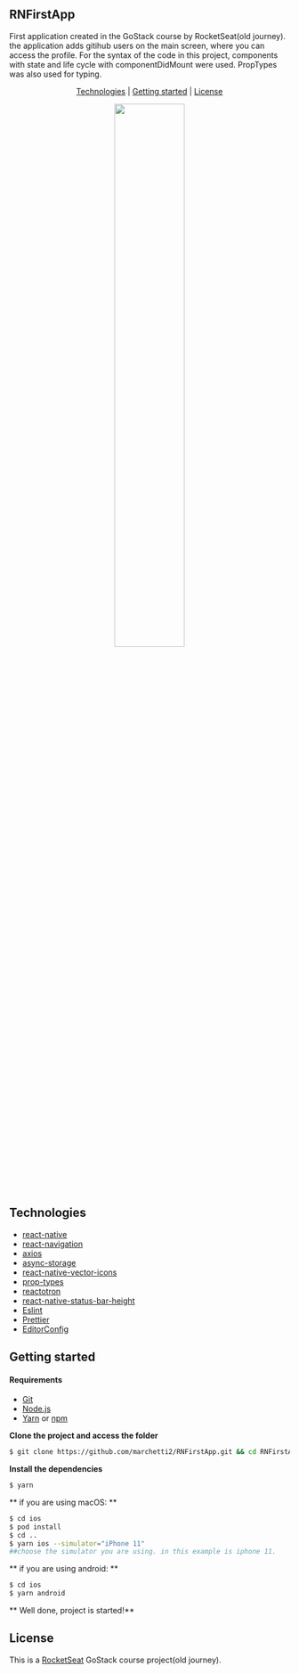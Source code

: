 <h2>RNFirstApp</h2>

First application created in the GoStack course by RocketSeat(old journey).
the application adds gitihub users on the main screen, where you can access the profile. For the syntax of the code in this project, components with state and life cycle with componentDidMount were used. PropTypes was also used for typing.
<p align="center">
 <a href="#technologies">Technologies</a> | <a href="#started">Getting started</a> | <a href="#license">License</a>
</p>

<p align="center">
  <img width="50%" src="https://media.giphy.com/media/882b98yr9LAoQLHDtu/giphy.gif">
</p>

<h2 id="technologies">Technologies</h2>

- [react-native](https://reactnative.dev)
- [react-navigation](https://reactnavigation.org)
- [axios](https://github.com/axios/axios)
- [async-storage](https://github.com/react-native-async-storage/async-storage)
- [react-native-vector-icons](https://github.com/oblador/react-native-vector-icons)
- [prop-types](https://github.com/facebook/prop-types)
- [reactotron](https://github.com/infinitered/reactotron)
- [react-native-status-bar-height](https://github.com/ovr/react-native-status-bar-height)
- [Eslint](https://eslint.org/)
- [Prettier](https://prettier.io/)
- [EditorConfig](https://editorconfig.org/)


<h2 id="started">Getting started</h2>

<h4>Requirements</h4>

- [Git](https://classic.yarnpkg.com/) 
- [Node.js](https://classic.yarnpkg.com/) 
- [Yarn](https://classic.yarnpkg.com/) or [npm](https://www.npmjs.com/)

**Clone the project and access the folder**

```bash
$ git clone https://github.com/marchetti2/RNFirstApp.git && cd RNFirstApp
```

**Install the dependencies**

```bash
$ yarn
```

** if you are using macOS: **

```bash
$ cd ios
$ pod install 
$ cd ..
$ yarn ios --simulator="iPhone 11"  
##choose the simulator you are using. in this example is iphone 11.
```

** if you are using android: **

```bash
$ cd ios
$ yarn android
```

** Well done, project is started!**

<h2 id="license">License</h2>

This is a [RocketSeat](https://rocketseat.com.br) GoStack course project(old journey).

